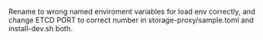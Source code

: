 Rename to wrong named enviroment variables for load env correctly, and change ETCD PORT to correct number in storage-proxy/sample.toml and install-dev.sh both.